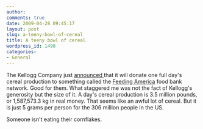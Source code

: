 ```yaml
---
author:
comments: true
date: 2009-04-28 09:45:17
layout: post
slug: a-teeny-bowl-of-cereal
title: A teeny bowl of cereal
wordpress_id: 1490
categories:
- General
---
```


The Kellogg Company just [announced ](http://www.foodnavigator-usa.com/Financial-Industry/Kellogg-s-donates-one-day-s-cereal-production-to-food-banks/?c=suu6SRInnqSukXXVuwxnlA%3D%3D&utm_source=newsletter_daily&utm_medium=email&utm_campaign=Newsletter%2BDaily)that it will donate one full day's cereal production to something called the [Feeding America](http://feedingamerica.org/) food bank network. Good for them. What staggered me was not the fact of Kellogg's generosity but the size of it. A day's cereal production is 3.5 million pounds, or 1,587,573.3 kg in real money. That seems like an awful lot of cereal. But it is just 5 grams per person for the 306 million people in the US.

Someone isn't eating their cornflakes.
